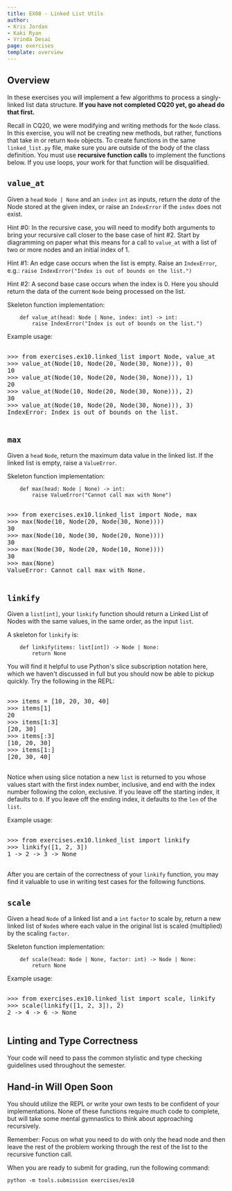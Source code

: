 ```yaml
---
title: EX08 - Linked List Utils
author:
- Kris Jordan
- Kaki Ryan
- Vrinda Desai
page: exercises
template: overview
---
```


## Overview

In these exercises you will implement a few algorithms to process a singly-linked list data structure. **If you have not completed CQ20 yet, go ahead do that first.** 

Recall in CQ20, we were modifying and writing methods for the `Node` class. In this exercise, you will not be creating new methods, but rather, functions that take in or return `Node` objects. To create functions in the same `linked_list.py` file, make sure you are outside of the body of the class definition. You must use **recursive function calls** to implement the functions below. If you use loops, your work for that function will be disqualified.

## `value_at` 

Given a `head` `Node | None` and an `index` `int` as inputs, return the _data_ of the Node stored at the given index, or raise an `IndexError` if the `index` does not exist.

Hint #0: In the recursive case, you will need to modify both arguments to bring your recursive call closer to the base case of hint #2. Start by diagramming on paper what this means for a call to `value_at` with a list of two or more nodes and an initial index of 1.

Hint #1: An edge case occurs when the list is empty. Raise an `IndexError`, e.g.: `raise IndexError("Index is out of bounds on the list.")`

Hint #2: A second base case occurs when the index is 0. Here you should return the data of the current `Node` being processed on the list.

Skeleton function implementation:

~~~
    def value_at(head: Node | None, index: int) -> int:
        raise IndexError("Index is out of bounds on the list.")
~~~

Example usage:

<pre>
<div class="terminal">
>>> from exercises.ex10.linked_list import Node, value_at
>>> value_at(Node(10, Node(20, Node(30, None))), 0)
10
>>> value_at(Node(10, Node(20, Node(30, None))), 1)
20
>>> value_at(Node(10, Node(20, Node(30, None))), 2)
30
>>> value_at(Node(10, Node(20, Node(30, None))), 3)
IndexError: Index is out of bounds on the list.
</div>
</pre>

## `max` 

Given a `head` `Node`, return the maximum data value in the linked list. If the linked list is empty, raise a `ValueError`.

Skeleton function implementation:

~~~
    def max(head: Node | None) -> int:
        raise ValueError("Cannot call max with None")
~~~

<pre>
<div class="terminal">
>>> from exercises.ex10.linked_list import Node, max
>>> max(Node(10, Node(20, Node(30, None))))
30
>>> max(Node(10, Node(30, Node(20, None))))
30
>>> max(Node(30, Node(20, Node(10, None))))
30
>>> max(None)
ValueError: Cannot call max with None.
</div>
</pre>


## `linkify` 

Given a `list[int]`, your `linkify` function should return a Linked List of Nodes with the same values, in the same order, as the input `list`.

A skeleton for `linkify` is:

~~~
    def linkify(items: list[int]) -> Node | None:
        return None
~~~

You will find it helpful to use Python's slice subscription notation here, which we haven't discussed in full but you should now be able to pickup quickly. Try the following in the REPL:

<pre>
<div class="terminal">
>>> items = [10, 20, 30, 40]
>>> items[1]
20
>>> items[1:3]
[20, 30]
>>> items[:3]
[10, 20, 30]
>>> items[1:]
[20, 30, 40]
</div>
</pre>

Notice when using slice notation a new `list` is returned to you whose values start with the first index number, inclusive, and end with the index number following the colon, exclusive. If you leave off the starting index, it defaults to `0`. If you leave off the ending index, it defaults to the `len` of the `list`.

Example usage:

<pre>
<div class="terminal">
>>> from exercises.ex10.linked_list import linkify
>>> linkify([1, 2, 3])
1 -> 2 -> 3 -> None
</div>
</pre>

After you are certain of the correctness of your `linkify` function, you may find it valuable to use in writing test cases for the following functions.

## `scale` 

Given a head `Node` of a linked list and a `int` `factor` to scale by, return a new linked list of `Node`s where each value in the original list is scaled (multiplied) by the scaling `factor`.

Skeleton function implementation:

~~~
    def scale(head: Node | None, factor: int) -> Node | None:
        return None
~~~

Example usage:

<pre>
<div class="terminal">
>>> from exercises.ex10.linked_list import scale, linkify
>>> scale(linkify([1, 2, 3]), 2)
2 -> 4 -> 6 -> None
</div>
</pre>


## Linting and Type Correctness 

Your code will need to pass the common stylistic and type checking guidelines used throughout the semester.


## Hand-in Will Open Soon

You should utilize the REPL or write your own tests to be confident of your implementations. None of these functions require much code to complete, but will take some mental gymnastics to think about approaching recursively.

Remember: Focus on what you need to do with only the head node and then leave the rest of the problem working through the rest of the list to the recursive function call.

When you are ready to submit for grading, run the following command:

`python -m tools.submission exercises/ex10`





